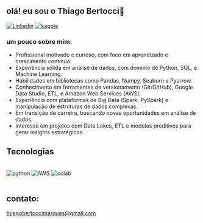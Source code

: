 ## olá! eu sou o Thiago Bertocci👋

[![Linkedin](https://img.shields.io/badge/LinkedIn-0077B5?style=for-the-badge&logo=linkedin&logoColor=white)](https://www.linkedin.com/in/thiago-bertocci-marques/)
[![kaggle](https://img.shields.io/badge/Kaggle-20BEFF?style=for-the-badge&logo=Kaggle&logoColor=white)](https://www.kaggle.com/thiagobertocci)

### um pouco sobre mim:
* Profissional motivado e curioso, com foco em aprendizado e crescimento contínuo.
* Experiência sólida em análise de dados, com domínio de Python, SQL, e Machine Learning.
* Habilidades em bibliotecas como Pandas, Numpy, Seaborn e Pyarrow.
* Conhecimento em ferramentas de versionamento (Git/GitHub), Google Data Studio, ETL, e Amazon Web Services (AWS).
* Experiência com plataformas de Big Data (Spark, PySpark) e manipulação de estruturas de dados complexas.
* Em transição de carreira, buscando novas oportunidades em análise de dados.
* Interesse em projetos com Data Lakes, ETL e modelos preditivos para gerar insights estratégicos.

## Tecnologias

<div style ='display: inline_block'><br/>
  <img align='center' alt='python' src='https://img.shields.io/badge/Python-3776AB?style=for-the-badge&logo=python&logoColor=white'/>
  <img align='center' alt='AWS' src='https://img.shields.io/badge/Amazon_AWS-232F3E?style=for-the-badge&logo=amazon-aws&logoColor=white'/>
  <img align='center' alt='colab' src='https://img.shields.io/badge/Colab-F9AB00?style=for-the-badge&logo=googlecolab&color=525252'/>
</div><br/>

## contato: 
thiagobertoccimarques@gmail.com
